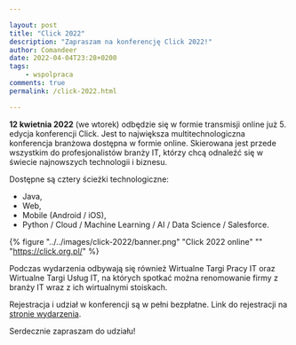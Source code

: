 ```yaml
---

layout: post
title: "Click 2022"
description: "Zapraszam na konferencję Click 2022!"
author: Comandeer
date: 2022-04-04T23:28+0200
tags:
    - wspolpraca
comments: true
permalink: /click-2022.html

---
```

**12 kwietnia 2022** (we wtorek) odbędzie się w formie transmisji online już 5. edycja konferencji Click. Jest to największa multitechnologiczna konferencja branżowa dostępna w formie online. Skierowana jest przede wszystkim do profesjonalistów branży IT, którzy chcą odnaleźć się w świecie najnowszych technologii i biznesu.<!--more-->

Dostępne są cztery ścieżki technologiczne:

* Java,
* Web,
* Mobile (Android / iOS),
* Python / Cloud / Machine Learning / AI / Data Science / Salesforce.

{% figure "../../images/click-2022/banner.png" "Click 2022 online" "" "https://click.org.pl/" %}

Podczas wydarzenia odbywają się również Wirtualne Targi Pracy IT oraz Wirtualne Targi Usług IT, na których spotkać można renomowanie firmy z branży IT wraz z ich wirtualnymi stoiskach.

Rejestracja i udział w konferencji są w pełni bezpłatne. Link do rejestracji na [stronie wydarzenia](https://www.click.org.pl).

Serdecznie zapraszam do udziału!
